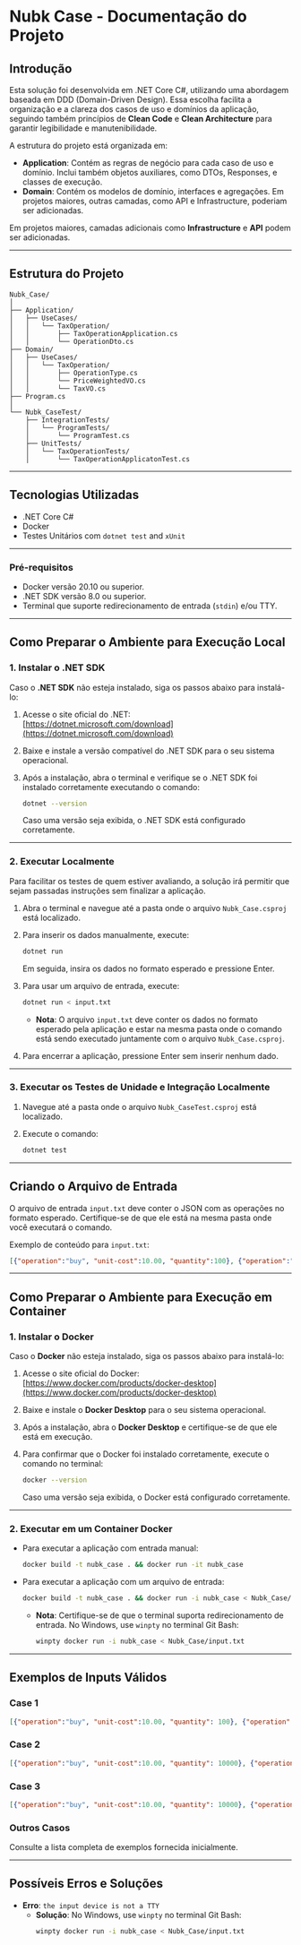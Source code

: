 # Nubk Case - Documentação do Projeto

## Introdução

Esta solução foi desenvolvida em .NET Core C#, utilizando uma abordagem baseada em DDD (Domain-Driven Design). Essa escolha facilita a organização e a clareza dos casos de uso e domínios da aplicação, seguindo também princípios de **Clean Code** e **Clean Architecture** para garantir legibilidade e manutenibilidade.

A estrutura do projeto está organizada em:

- **Application**: Contém as regras de negócio para cada caso de uso e domínio. Inclui também objetos auxiliares, como DTOs, Responses, e classes de execução.
- **Domain**: Contém os modelos de domínio, interfaces e agregações. Em projetos maiores, outras camadas, como API e Infrastructure, poderiam ser adicionadas.

Em projetos maiores, camadas adicionais como **Infrastructure** e **API** podem ser adicionadas.

---

## Estrutura do Projeto

```plaintext
Nubk_Case/
│
├── Application/
│   ├── UseCases/
│   │   └── TaxOperation/
│   │       ├── TaxOperationApplication.cs
│   │       └── OperationDto.cs
├── Domain/
│   ├── UseCases/
│   │   └── TaxOperation/
│   │       ├── OperationType.cs
│   │       └── PriceWeightedVO.cs
│   │       └── TaxVO.cs
├── Program.cs
│
└── Nubk_CaseTest/
    ├── IntegrationTests/
    │   └── ProgramTests/
    │       └── ProgramTest.cs
	├── UnitTests/
    │   └── TaxOperationTests/
    │       └── TaxOperationApplicatonTest.cs            
```

---

## Tecnologias Utilizadas

- .NET Core C#
- Docker
- Testes Unitários com `dotnet test` and `xUnit`

---

### Pré-requisitos

- Docker versão 20.10 ou superior.
- .NET SDK versão 8.0 ou superior.
- Terminal que suporte redirecionamento de entrada (`stdin`) e/ou TTY.

---

## Como Preparar o Ambiente para Execução Local

### 1. Instalar o .NET SDK

Caso o **.NET SDK** não esteja instalado, siga os passos abaixo para instalá-lo:

1. Acesse o site oficial do .NET:  
   [https://dotnet.microsoft.com/download](https://dotnet.microsoft.com/download)

2. Baixe e instale a versão compatível do .NET SDK para o seu sistema operacional.

3. Após a instalação, abra o terminal e verifique se o .NET SDK foi instalado corretamente executando o comando:

   ```bash
   dotnet --version
   ```

   Caso uma versão seja exibida, o .NET SDK está configurado corretamente.

---

### 2. Executar Localmente

Para facilitar os testes de quem estiver avaliando, a solução irá permitir que sejam passadas instruções sem finalizar a aplicação.

1. Abra o terminal e navegue até a pasta onde o arquivo `Nubk_Case.csproj` está localizado.
2. Para inserir os dados manualmente, execute:

   ```bash
   dotnet run
   ```

   Em seguida, insira os dados no formato esperado e pressione Enter.

3. Para usar um arquivo de entrada, execute:

   ```bash
   dotnet run < input.txt
   ```

   - **Nota**: O arquivo `input.txt` deve conter os dados no formato esperado pela aplicação e estar na mesma pasta onde o comando está sendo executado juntamente com o arquivo `Nubk_Case.csproj`.

4. Para encerrar a aplicação, pressione Enter sem inserir nenhum dado.

---

### 3. Executar os Testes de Unidade e Integração Localmente

1. Navegue até a pasta onde o arquivo `Nubk_CaseTest.csproj` está localizado.
2. Execute o comando:

   ```bash
   dotnet test
   ```

---

## Criando o Arquivo de Entrada

O arquivo de entrada `input.txt` deve conter o JSON com as operações no formato esperado. Certifique-se de que ele está na mesma pasta onde você executará o comando.

Exemplo de conteúdo para `input.txt`:

```json
[{"operation":"buy", "unit-cost":10.00, "quantity":100}, {"operation":"sell", "unit-cost":15.00, "quantity":50}]
```

---

## Como Preparar o Ambiente para Execução em Container

### 1. Instalar o Docker

Caso o **Docker** não esteja instalado, siga os passos abaixo para instalá-lo:

1. Acesse o site oficial do Docker:  
   [https://www.docker.com/products/docker-desktop](https://www.docker.com/products/docker-desktop)

2. Baixe e instale o **Docker Desktop** para o seu sistema operacional.

3. Após a instalação, abra o **Docker Desktop** e certifique-se de que ele está em execução.

4. Para confirmar que o Docker foi instalado corretamente, execute o comando no terminal:

   ```bash
   docker --version
   ```

   Caso uma versão seja exibida, o Docker está configurado corretamente.

---

### 2. Executar em um Container Docker


- Para executar a aplicação com entrada manual:
  ```bash
  docker build -t nubk_case . && docker run -it nubk_case
  ```

- Para executar a aplicação com um arquivo de entrada:
  ```bash
  docker build -t nubk_case . && docker run -i nubk_case < Nubk_Case/input.txt
  ```

  - **Nota**: Certifique-se de que o terminal suporta redirecionamento de entrada. No Windows, use `winpty` no terminal Git Bash:
    ```bash
    winpty docker run -i nubk_case < Nubk_Case/input.txt
    ```

---

## Exemplos de Inputs Válidos

### Case 1
```json
[{"operation":"buy", "unit-cost":10.00, "quantity": 100}, {"operation":"sell", "unit-cost":15.00, "quantity": 50}, {"operation":"sell", "unit-cost":15.00, "quantity": 50}]
```

### Case 2
```json
[{"operation":"buy", "unit-cost":10.00, "quantity": 10000}, {"operation":"sell", "unit-cost":20.00, "quantity": 5000}, {"operation":"sell", "unit-cost":5.00, "quantity": 5000}]
```

### Case 3
```json
[{"operation":"buy", "unit-cost":10.00, "quantity": 10000}, {"operation":"sell", "unit-cost":5.00, "quantity": 5000}, {"operation":"sell", "unit-cost":20.00, "quantity": 3000}]
```

### Outros Casos
Consulte a lista completa de exemplos fornecida inicialmente.

---

## Possíveis Erros e Soluções

- **Erro**: `the input device is not a TTY`
  - **Solução**: No Windows, use `winpty` no terminal Git Bash:
    ```bash
    winpty docker run -i nubk_case < Nubk_Case/input.txt
    ```
